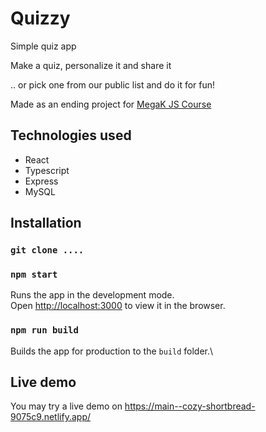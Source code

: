 # Quizzy

Simple quiz app

Make a quiz, personalize it and share it 

.. or pick one from our public list and do it for fun!

Made as an ending project for <a href="https://megak.pl/">MegaK JS Course</a>

## Technologies used

* React 
* Typescript
* Express
* MySQL

## Installation

### `git clone ....`

### `npm start`

Runs the app in the development mode.\
Open [http://localhost:3000](http://localhost:3000) to view it in the browser.


### `npm run build`

Builds the app for production to the `build` folder.\

## Live demo
You may try a live demo on https://main--cozy-shortbread-9075c9.netlify.app/
